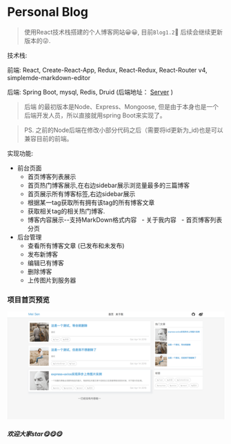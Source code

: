 Personal Blog
========

> 使用React技术栈搭建的个人博客网站😀😀, 目前`Blog1.2`🤗 后续会继续更新版本的😜.

技术栈:

前端: React, Create-React-App, Redux, React-Redux, React-Router v4, simplemde-markdown-editor

后端: Spring Boot, mysql, Redis, Druid (后端地址： [Server](https://github.com/mrmeisen/springboot-server) )

> 后端 的最初版本是Node、Express、Mongoose,  但是由于本身也是一个后端开发人员，所以直接就用spring Boot来实现了。

> PS. 之前的Node后端在修改小部分代码之后（需要将id更新为_id)也是可以兼容目前的前端。

实现功能:
+ 前台页面
   - 首页博客列表展示
   - 首页热门博客展示,在右边sidebar展示浏览量最多的三篇博客
   - 首页展示所有博客标签,右边sidebar展示
   - 根据某一tag获取所有拥有该tag的所有博客文章
   - 获取相关tag的相关热门博客.
   - 博客内容展示--支持MarkDown格式内容
   - 关于我内容
   - 首页博客列表分页
+ 后台管理
   - 查看所有博客文章 (已发布和未发布)
   - 发布新博客
   - 编辑已有博客
   - 删除博客
   - 上传图片到服务器

### 项目首页预览
![首页预览](./doc/example.png)


##### 欢迎大家star😋😋😋
